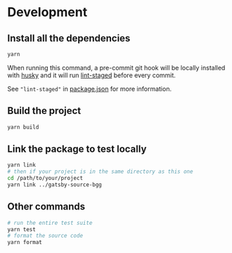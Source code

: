 # Development

## Install all the dependencies

```sh
yarn
```

When running this command, a pre-commit git hook will be locally installed with
[husky](https://github.com/typicode/husky) and it will run
[lint-staged](https://github.com/okonet/lint-staged) before every commit.

See `"lint-staged"` in [package.json](./package.json) for more information.

## Build the project

```sh
yarn build
```

## Link the package to test locally

```sh
yarn link
# then if your project is in the same directory as this one
cd /path/to/your/project
yarn link ../gatsby-source-bgg
```

## Other commands

```sh
# run the entire test suite
yarn test
# format the source code
yarn format
```
